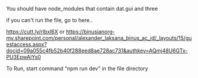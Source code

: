 You should have node_modules that contain dat.gui and three

if you can't run the file, go to here..

https://cutt.ly/rIbxl6X or https://binusianorg-my.sharepoint.com/personal/alexander_laksana_binus_ac_id/_layouts/15/guestaccess.aspx?docid=09a055c4fb52b40f288eed8ae728ac731&authkey=AQmj48U6GTx-PU3EpwAiYs0

To Run, start command "npm run dev" in the file directory
